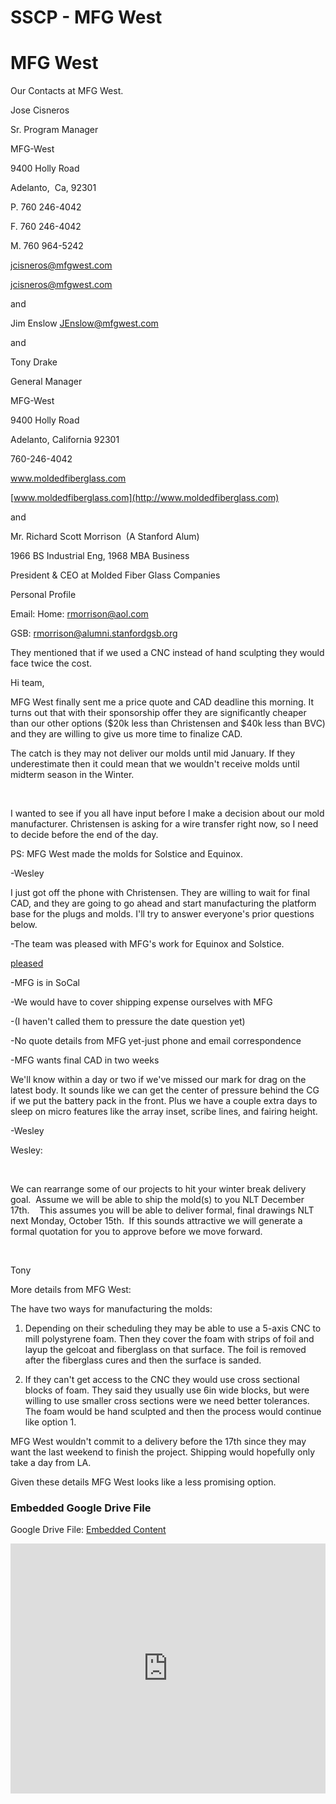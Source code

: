 # SSCP - MFG West

# MFG West

Our Contacts at MFG West. 

Jose Cisneros

Sr. Program Manager

MFG-West

9400 Holly Road

Adelanto,  Ca, 92301

P. 760 246-4042

F. 760 246-4042

M. 760 964-5242

jcisneros@mfgwest.com

[jcisneros@mfgwest.com](mailto:jcisneros@mfgwest.com)

and

Jim Enslow JEnslow@mfgwest.com

and 

Tony Drake

General Manager

MFG-West

9400 Holly Road

Adelanto, California 92301

760-246-4042

www.moldedfiberglass.com

[www.moldedfiberglass.com](http://www.moldedfiberglass.com)

and 

Mr. Richard Scott Morrison  (A Stanford Alum)

1966 BS Industrial Eng, 1968 MBA Business

President & CEO at Molded Fiber Glass Companies 

Personal Profile

Email: Home: rmorrison@aol.com 

GSB: rmorrison@alumni.stanfordgsb.org 

They mentioned that if we used a CNC instead of hand sculpting they would face twice the cost. 

Hi team,

MFG West finally sent me a price quote and CAD deadline this morning. It turns out that with their sponsorship offer they are significantly cheaper than our other options ($20k less than Christensen and $40k less than BVC) and they are willing to give us more time to finalize CAD.

The catch is they may not deliver our molds until mid January. If they underestimate then it could mean that we wouldn't receive molds until midterm season in the Winter.

 

I wanted to see if you all have input before I make a decision about our mold manufacturer. Christensen is asking for a wire transfer right now, so I need to decide before the end of the day.

PS: MFG West made the molds for Solstice and Equinox.

-Wesley

I just got off the phone with Christensen. They are willing to wait for final CAD, and they are going to go ahead and start manufacturing the platform base for the plugs and molds. I'll try to answer everyone's prior questions below.

-The team was pleased with MFG's work for Equinox and Solstice.

[ pleased](/home/sscp-2012-2013/composites-2012-2013/molds)

-MFG is in SoCal

-We would have to cover shipping expense ourselves with MFG

-(I haven't called them to pressure the date question yet)

-No quote details from MFG yet-just phone and email correspondence

-MFG wants final CAD in two weeks

We'll know within a day or two if we've missed our mark for drag on the latest body. It sounds like we can get the center of pressure behind the CG if we put the battery pack in the front. Plus we have a couple extra days to sleep on micro features like the array inset, scribe lines, and fairing height.

-Wesley

Wesley:

 

We can rearrange some of our projects to hit your winter break delivery goal.  Assume we will be able to ship the mold(s) to you NLT December 17th.    This assumes you will be able to deliver formal, final drawings NLT next Monday, October 15th.  If this sounds attractive we will generate a formal quotation for you to approve before we move forward. 

 

Tony

More details from MFG West:

The have two ways for manufacturing the molds:

1) Depending on their scheduling they may be able to use a 5-axis CNC to mill polystyrene foam. Then they cover the foam with strips of foil and layup the gelcoat and fiberglass on that surface. The foil is removed after the fiberglass cures and then the surface is sanded.

2) If they can't get access to the CNC they would use cross sectional blocks of foam. They said they usually use 6in wide blocks, but were willing to use smaller cross sections were we need better tolerances. The foam would be hand sculpted and then the process would continue like option 1.

MFG West wouldn't commit to a delivery before the 17th since they may want the last weekend to finish the project. Shipping would hopefully only take a day from LA.

Given these details MFG West looks like a less promising option. 

[](https://drive.google.com/folderview?id=1XcnCvvJOdoshc5aPLfwCxJUU7kkzRntj)

### Embedded Google Drive File

Google Drive File: [Embedded Content](https://drive.google.com/embeddedfolderview?id=1XcnCvvJOdoshc5aPLfwCxJUU7kkzRntj#list)

<iframe width="100%" height="400" src="https://drive.google.com/embeddedfolderview?id=1XcnCvvJOdoshc5aPLfwCxJUU7kkzRntj#list" frameborder="0"></iframe>

